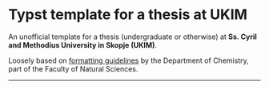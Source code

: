 # Typst template for a thesis at UKIM

An unofficial template for a thesis (undergraduate or otherwise) at **Ss. Cyril and Methodius University in Skopje (UKIM)**. 

Loosely based on [formatting guidelines](https://ih.pmf.ukim.edu.mk/tabs/view/4ed73e984d2647d8ff6e00f78b569286) by the Department of Chemistry, part of the Faculty of Natural Sciences.

---
